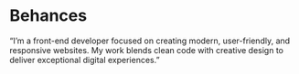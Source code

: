 # Behances
“I’m a front-end developer focused on creating modern, user-friendly, and responsive websites. My work blends clean code with creative design to deliver exceptional digital experiences.”
